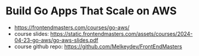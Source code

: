 # Build Go Apps That Scale on AWS

* <https://frontendmasters.com/courses/go-aws/>
* course slides: <https://static.frontendmasters.com/assets/courses/2024-04-23-go-aws/go-aws-slides.pdf>
* course github repo: <https://github.com/Melkeydev/FrontEndMasters>